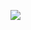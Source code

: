 <a href="https://oreo0329.github.io/tester/"> <img src="file:///C:/Users/carte/OneDrive/Tappbrick%20Stuff/faf29e99c9c720f4359194b3ddcad0a9.jpg"> <a>
 
<!DOCTYPE html>
<html>
    <head>
        <meta charset="utf-8">
        <style>
          
        </style>
    </head>
    <body>
        
      
        

    </body>
</html>